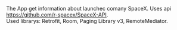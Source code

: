 The App get information about launchec comany SpaceX. Uses api https://github.com/r-spacex/SpaceX-API.   
Used librarys: Retrofit, Room, Paging Library v3, RemoteMediator.
